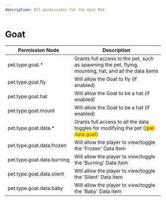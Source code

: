 ```yaml
---
description: All permissions for the Goat Pet
---
```


# Goat
| Permission Node        | Description                                                                                            |
| - | - |
| pet.type.goat.* | Grants full access to the pet, such as spawning the pet, flying, mounting, hat, and all the data items |
| pet.type.goat.fly | Will allow the Goat to fly (if enabled) |
| pet.type.goat.hat | Will allow the Goat to be a hat (if enabled) |
| pet.type.goat.mount | Will allow the Goat to be a hat (if enabled) |
| pet.type.goat.data.* | Grants full access to all the data toggles for modifying the pet (<mark style="color:red;">/pet data goat</mark>) |
| pet.type.goat.data.frozen | Will allow the player to view/toggle the 'Frozen' Data Item |
| pet.type.goat.data.burning | Will allow the player to view/toggle the 'Burning' Data Item |
| pet.type.goat.data.silent | Will allow the player to view/toggle the 'Silent' Data Item |
| pet.type.goat.data.baby | Will allow the player to view/toggle the 'Baby' Data Item |

